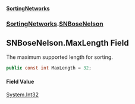 #### [SortingNetworks](./index.md 'index')
### [SortingNetworks](./SortingNetworks.md 'SortingNetworks').[SNBoseNelson](./SortingNetworks-SNBoseNelson.md 'SortingNetworks.SNBoseNelson')
## SNBoseNelson.MaxLength Field
The maximum supported length for sorting.  
```csharp
public const int MaxLength = 32;
```
#### Field Value
[System.Int32](https://docs.microsoft.com/en-us/dotnet/api/System.Int32 'System.Int32')  
